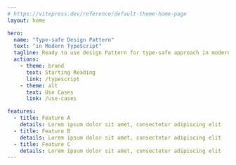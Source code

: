 ```yaml
---
# https://vitepress.dev/reference/default-theme-home-page
layout: home

hero:
  name: "Type-safe Design Pattern"
  text: "in Modern TypeScript"
  tagline: Ready to use design Pattern for type-safe approach in modern typescript
  actions:
    - theme: brand
      text: Starting Reading
      link: /typescript
    - theme: alt
      text: Use Cases
      link: /use-cases

features:
  - title: Feature A
    details: Lorem ipsum dolor sit amet, consectetur adipiscing elit
  - title: Feature B
    details: Lorem ipsum dolor sit amet, consectetur adipiscing elit
  - title: Feature C
    details: Lorem ipsum dolor sit amet, consectetur adipiscing elit
---
```


